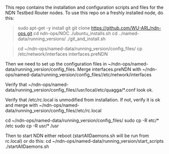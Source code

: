
This repo contains the installation and configuration
scripts and files for the NDN Testbed Router nodes.
To use this repo on a freshly installed node, do this:

> sudo apt-get -y install git
> git clone https://github.com/WU-ARL/ndn-ops.git
> cd ndn-ops/NOC
> ./ubuntu_installs.sh
> cd ../named-data/running_versions/
> ./git_and_install.sh

> cd ~/ndn-ops/named-data/running_version/config_files/<name>
> cp /etc/network/interfaces interfaces.preNDN


Then we need to set up the configuration files in ~/ndn-ops/named-data/running_version/config_files.
Merge interfaces.preNDN with ~/ndn-ops/named-data/running_version/config_files/<name>/etc/network/interfaces

Verify that ~/ndn-ops/named-data/running_version/config_files/<name>/usr/local/etc/quagga/*.conf look ok.

Verify that /etc/rc.local is unmodified from installation. If not, verify it is ok and merge with
~/ndn-ops/named-data/running_version/config_files/<name>/etc/rc.local

cd ~/ndn-ops/named-data/running_version/config_files/<name>
sudo cp -R etc/* /etc
sudo cp -R usr/* /usr


Then to start NDN either reboot (startAllDaemons.sh will be run from rc.local) or do this:
cd ~/ndn-ops/named-data/running_version/start_scripts
./startAllDaemons.sh


